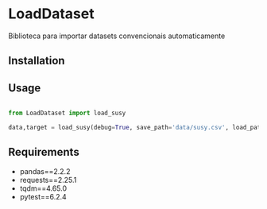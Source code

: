 # LoadDataset

Biblioteca para importar datasets convencionais automaticamente

## Installation



## Usage

```python

from LoadDataset import load_susy

data,target = load_susy(debug=True, save_path='data/susy.csv', load_path='data/susy.csv')

```


## Requirements

 - pandas==2.2.2
 - requests==2.25.1
 - tqdm==4.65.0
 - pytest==6.2.4
